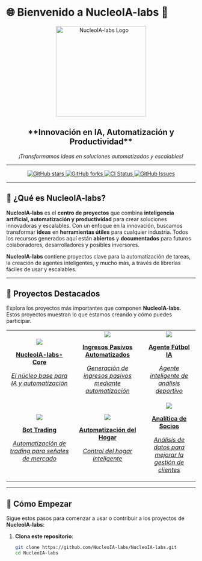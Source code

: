 <!--
────────────────────────────────────────────────────────────────────────────────────
⚠️ IMPORTANTE:  
  - Este archivo debe guardarse en un repositorio llamado exactamente “NucleoIA-labs”  
    dentro de tu cuenta/organización “NucleoIA-labs”.  
  - GitHub mostrará este contenido como portada principal de la organización.
────────────────────────────────────────────────────────────────────────────────────
-->

# 🌐 **Bienvenido a NucleoIA-labs** 🚀

<p align="center">
  <img src="https://raw.githubusercontent.com/NucleoIA-labs/NucleoIA-labs/main/assets/logo-nucleoia.png" alt="NucleoIA-labs Logo" width="240" />
</p>

<div align="center">
  <h2>**Innovación en IA, Automatización y Productividad**</h2>
  <p><em>¡Transformamos ideas en soluciones automatizadas y escalables!</em></p>
</div>

---

<div align="center">
  <!-- Badges para mejorar la visualización -->
  <a href="https://github.com/NucleoIA-labs/NucleoIA-labs/stargazers">
    <img src="https://img.shields.io/github/stars/NucleoIA-labs/NucleoIA-labs?style=social" alt="GitHub stars" />
  </a>
  <a href="https://github.com/NucleoIA-labs/NucleoIA-labs/network/members">
    <img src="https://img.shields.io/github/forks/NucleoIA-labs/NucleoIA-labs?style=social" alt="GitHub forks" />
  </a>
  <a href="https://github.com/NucleoIA-labs/NucleoIA-labs/actions">
    <img src="https://img.shields.io/github/workflow/status/NucleoIA-labs/NucleoIA-labs/CI%20Pipeline" alt="CI Status" />
  </a>
  <a href="https://github.com/NucleoIA-labs/NucleoIA-labs/issues">
    <img src="https://img.shields.io/github/issues/NucleoIA-labs/NucleoIA-labs" alt="GitHub Issues" />
  </a>
</div>

---

## 🎯 **¿Qué es NucleoIA-labs?**

**NucleoIA-labs** es el **centro de proyectos** que combina **inteligencia artificial, automatización y productividad** para crear soluciones innovadoras y escalables. Con un enfoque en la innovación, buscamos transformar **ideas** en **herramientas útiles** para cualquier industria. Todos los recursos generados aquí están **abiertos** y **documentados** para futuros colaboradores, desarrolladores y posibles inversores.

**NucleoIA-labs** contiene proyectos clave para la automatización de tareas, la creación de agentes inteligentes, y mucho más, a través de librerías fáciles de usar y escalables.

---

## 🌟 **Proyectos Destacados**

Explora los proyectos más importantes que componen **NucleoIA-labs**. Estos proyectos muestran lo que estamos creando y cómo puedes participar.

<div align="center">
  <table>
    <tr>
      <td align="center">
        <a href="https://github.com/NucleoIA-labs/NucleoIA-labs-Core">
          <img src="https://img.shields.io/badge/CORE-Librería%20Base-blue?logo=python&style=for-the-badge" />
          <p><strong>NucleoIA-labs-Core</strong></p>
          <p><em>El núcleo base para IA y automatización</em></p>
        </a>
      </td>
      <td align="center">
        <a href="https://github.com/NucleoIA-labs/ingresos-pasivos-automatizados">
          <img src="https://img.shields.io/badge/Automatización-Ingresos%20Pasivos-green?logo=fastapi&style=for-the-badge" />
          <p><strong>Ingresos Pasivos Automatizados</strong></p>
          <p><em>Generación de ingresos pasivos mediante automatización</em></p>
        </a>
      </td>
      <td align="center">
        <a href="https://github.com/NucleoIA-labs/agente-futbol-ia">
          <img src="https://img.shields.io/badge/IA-Agente%20Fútbol-yellow?logo=pytorch&style=for-the-badge" />
          <p><strong>Agente Fútbol IA</strong></p>
          <p><em>Agente inteligente de análisis deportivo</em></p>
        </a>
      </td>
    </tr>
    <tr>
      <td align="center">
        <a href="https://github.com/NucleoIA-labs/bot-trading">
          <img src="https://img.shields.io/badge/Trading-Bot%20Automatizado-red?logo=binance&style=for-the-badge" />
          <p><strong>Bot Trading</strong></p>
          <p><em>Automatización de trading para señales de mercado</em></p>
        </a>
      </td>
      <td align="center">
        <a href="https://github.com/NucleoIA-labs/home-automation">
          <img src="https://img.shields.io/badge/Home%20Automation-IoT-purple?logo=homeassistant&style=for-the-badge" />
          <p><strong>Automatización del Hogar</strong></p>
          <p><em>Control del hogar inteligente</em></p>
        </a>
      </td>
      <td align="center">
        <a href="https://github.com/NucleoIA-labs/datos-socios">
          <img src="https://img.shields.io/badge/Datos%20Socios-Data%20Science-blue?logo=python&style=for-the-badge" />
          <p><strong>Analítica de Socios</strong></p>
          <p><em>Análisis de datos para mejorar la gestión de clientes</em></p>
        </a>
      </td>
    </tr>
  </table>
</div>

---

## 🚀 **Cómo Empezar**

Sigue estos pasos para comenzar a usar o contribuir a los proyectos de **NucleoIA-labs**:

1. **Clona este repositorio**:
   ```bash
   git clone https://github.com/NucleoIA-labs/NucleoIA-labs.git
   cd NucleoIA-labs


